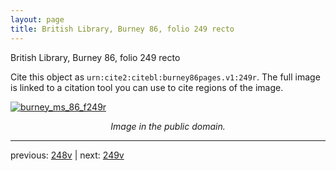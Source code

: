 ```yaml
---
layout: page
title: British Library, Burney 86, folio 249 recto
---
```


British Library, Burney 86, folio 249 recto

Cite this object as `urn:cite2:citebl:burney86pages.v1:249r`.  The full image is linked to a citation tool you can use to cite regions of the image.

[![burney_ms_86_f249r](http://www.homermultitext.org/iipsrv?IIIF=/project/homer/pyramidal/deepzoom/citebl/burney86imgs/v1/burney_ms_86_f249r.tif/full/800,/0/default.jpg)](http://www.homermultitext.org/ict2/?urn=urn:cite2:citebl:burney86imgs.v1:burney_ms_86_f249r) 

<p style="text-align: center; font-style: italic;">Image in the public domain.</p>

---

previous: [248v](../248v/) | next: [249v](../249v/)